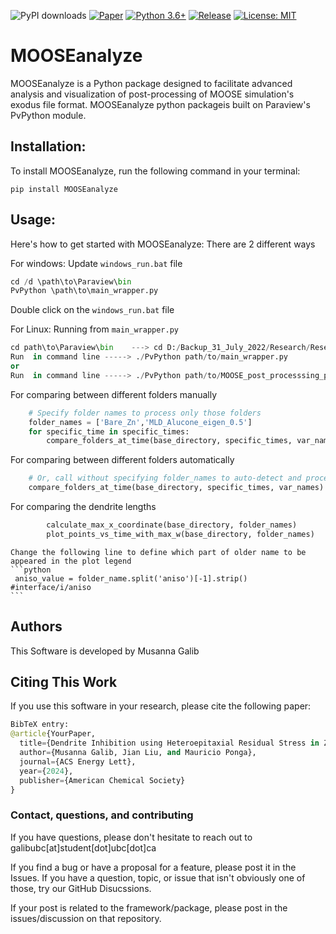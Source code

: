![PyPI downloads](https://img.shields.io/pypi/dm/your-package-name)
[![Paper](https://img.shields.io/badge/ACS_Energy_Lett-blue)](https://doi.org/your-paper-doi)
[![Python 3.6+](https://img.shields.io/badge/python-3.6+-red.svg)](https://www.python.org/downloads/)
[![Release](https://img.shields.io/badge/release-v0.0.1-brightgreen)](https://github.com/MusannaGalib/MOOSEanalyze)
[![License: MIT](https://img.shields.io/badge/license-MIT_2.0-yellow)](https://opensource.org/licenses/MIT)

# MOOSEanalyze
MOOSEanalyze is a Python package designed to facilitate advanced analysis and visualization of post-processing of MOOSE simulation's exodus file format. MOOSEanalyze python packageis built on Paraview's PvPython module.

## Installation:

To install MOOSEanalyze, run the following command in your terminal:

```
pip install MOOSEanalyze
```

## Usage:

Here's how to get started with MOOSEanalyze:
There are 2 different ways

For windows:
Update ```windows_run.bat``` file
```python
cd /d \path\to\Paraview\bin
PvPython \path\to\main_wrapper.py
```
Double click on the ```windows_run.bat``` file 

For Linux:
Running from ```main_wrapper.py```
```python
cd path\to\Paraview\bin    ---> cd D:/Backup_31_July_2022/Research/Research/MOOSE/ParaView-5.11.0-RC1-Windows-Python3.9-msvc2017-AMD64/ParaView-5.11.0-RC1-Windows-Python3.9-msvc2017-AMD64/bin/
Run  in command line -----> ./PvPython path/to/main_wrapper.py
or
Run  in command line -----> ./PvPython path/to/MOOSE_post_processsing_paraview.py (This will run in the Default Data Folder)
```
For comparing between different folders manually
```python
    # Specify folder names to process only those folders
    folder_names = ['Bare_Zn','MLD_Alucone_eigen_0.5']
    for specific_time in specific_times:
        compare_folders_at_time(base_directory, specific_times, var_names, folder_names)
```
For comparing between different folders automatically
```python
    # Or, call without specifying folder_names to auto-detect and process all folders
    compare_folders_at_time(base_directory, specific_times, var_names)
```

For comparing the dendrite lengths
```python 
        calculate_max_x_coordinate(base_directory, folder_names)
        plot_points_vs_time_with_max_w(base_directory, folder_names)
```
    Change the following line to define which part of older name to be appeared in the plot legend 
    ```python 
     aniso_value = folder_name.split('aniso')[-1].strip()  #interface/i/aniso
    ```

## Authors
This Software is developed by Musanna Galib


## Citing This Work
If you use this software in your research, please cite the following paper:


```python
BibTeX entry:
@article{YourPaper,
  title={Dendrite Inhibition using Heteroepitaxial Residual Stress in Zn Metal Batteries},
  author={Musanna Galib, Jian Liu, and Mauricio Ponga},
  journal={ACS Energy Lett},
  year={2024},
  publisher={American Chemical Society}
}
```

### Contact, questions, and contributing
If you have questions, please don't hesitate to reach out to galibubc[at]student[dot]ubc[dot]ca

If you find a bug or have a proposal for a feature, please post it in the Issues. If you have a question, topic, or issue that isn't obviously one of those, try our GitHub Disucssions.

If your post is related to the framework/package, please post in the issues/discussion on that repository. 

